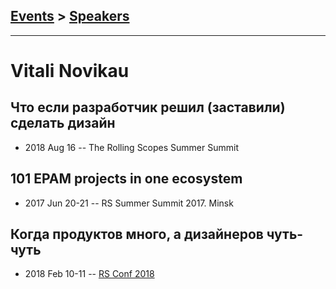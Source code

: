 ## [Events](../README.md) > [Speakers](../speakers.md)
---

# Vitali Novikau

## Что если разработчик решил (заставили) сделать дизайн
- 2018 Aug 16 -- The Rolling Scopes Summer Summit    
## 101 EPAM projects in one ecosystem
- 2017 Jun 20-21 -- RS Summer Summit 2017. Minsk    
## Когда продуктов много, а дизайнеров чуть-чуть
- 2018 Feb 10-11 -- [RS Conf 2018](https://youtu.be/_qBJvY_kbyU)    
